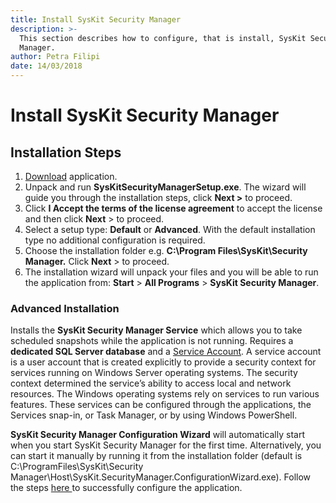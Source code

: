 ```yaml
---
title: Install SysKit Security Manager
description: >-
  This section describes how to configure, that is install, SysKit Security
  Manager.
author: Petra Filipi
date: 14/03/2018
---
```


# Install SysKit Security Manager

## Installation Steps

1. [Download](https://www.syskit.com/products/security-manager/download) application.
2. Unpack and run **SysKitSecurityManagerSetup.exe**. The wizard will guide you through the installation steps, click **Next &gt;** to proceed. 
3. Click **I Accept the terms of the license agreement** to accept the license and then click **Next** &gt; to proceed.
4. Select a setup type:  **Default** or **Advanced**. With the default installation type no additional configuration is required.
5. Choose the installation folder e.g. **C:\Program Files\SysKit\Security Manager.** Click **Next** &gt; to proceed.
6. The installation wizard will unpack your files and you will be able to run the application from: **Start** &gt; **All Programs** &gt; **SysKit Security Manager**. 

### Advanced Installation

Installs the **SysKit Security Manager Service** which allows you to take scheduled snapshots while the application is not running. Requires a **dedicated SQL Server database** and a [Service Account](https://github.com/SysKitTeam/docs-securitymanager/tree/7a41ecf00806ae7d8f47809e3c4d6fedecb7bd0c/en-us/windows/security/identity-protection/access-control/service-accounts/README.md). A service account is a user account that is created explicitly to provide a security context for services running on Windows Server operating systems. The security context determined the service’s ability to access local and network resources. The Windows operating systems rely on services to run various features. These services can be configured through the applications, the Services snap-in, or Task Manager, or by using Windows PowerShell.

**SysKit Security Manager Configuration Wizard** will automatically start when you start SysKit Security Manager for the first time. Alternatively, you can start it manually by running it from the installation folder \(default is C:\ProgramFiles\SysKit\Security Manager\Host\SysKit.SecurityManager.ConfigurationWizard.exe\). Follow the steps [here ](../configuration.md)to successfully configure the application.

